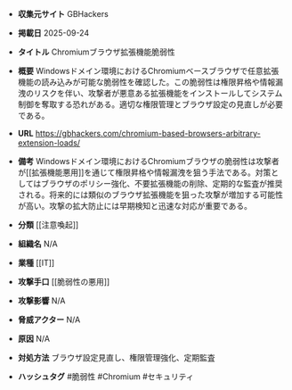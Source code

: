 - **収集元サイト**
GBHackers

- **掲載日**
2025-09-24

- **タイトル**
Chromiumブラウザ拡張機能脆弱性

- **概要**
Windowsドメイン環境におけるChromiumベースブラウザで任意拡張機能の読み込みが可能な脆弱性を確認した。この脆弱性は権限昇格や情報漏洩のリスクを伴い、攻撃者が悪意ある拡張機能をインストールしてシステム制御を奪取する恐れがある。適切な権限管理とブラウザ設定の見直しが必要である。

- **URL**
https://gbhackers.com/chromium-based-browsers-arbitrary-extension-loads/

- **備考**
Windowsドメイン環境におけるChromiumブラウザの脆弱性は攻撃者が[[拡張機能悪用]]を通じて権限昇格や情報漏洩を狙う手法である。対策としてはブラウザのポリシー強化、不要拡張機能の削除、定期的な監査が推奨される。将来的には類似のブラウザ拡張機能を狙った攻撃が増加する可能性が高い。攻撃の拡大防止には早期検知と迅速な対応が重要である。

- **分類**
[[注意喚起]]

- **組織名**
N/A

- **業種**
[[IT]]

- **攻撃手口**
[[脆弱性の悪用]]

- **攻撃影響**
N/A

- **脅威アクター**
N/A

- **原因**
N/A

- **対処方法**
ブラウザ設定見直し、権限管理強化、定期監査

- **ハッシュタグ**
#脆弱性 #Chromium #セキュリティ
